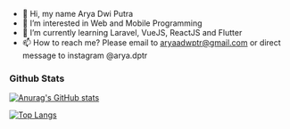 - 👋 Hi, my name Arya Dwi Putra
- 👀 I’m interested in Web and Mobile Programming
- 🌱 I’m currently learning Laravel, VueJS, ReactJS and Flutter
- 📫 How to reach me? Please email to aryaadwptr@gmail.com or direct message to instagram @arya.dptr

<!---
aryadptr/aryadptr is a ✨ special ✨ repository because its `README.md` (this file) appears on your GitHub profile.
You can click the Preview link to take a look at your changes.
--->

### Github Stats

[![Anurag's GitHub stats](https://github-readme-stats.vercel.app/api?username=aryadptr)](https://github.com/anuraghazra/github-readme-stats)

[![Top Langs](https://github-readme-stats.vercel.app/api/top-langs/?username=aryadptr&layout=compact)](https://github.com/anuraghazra/github-readme-stats)
